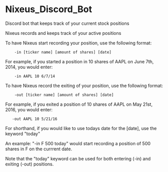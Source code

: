# Nixeus_Discord_Bot
Discord bot that keeps track of your current stock positions

Nixeus records and keeps track of your active positions

To have Nixeus start recording your position, use the following format:

        -in [ticker name] [amount of shares] [date]
        
For example, if you started a position in 10 shares of AAPL on June 7th, 2014, you would enter:

        -in AAPL 10 6/7/14
        
To have Nixeus record the exiting of your position, use the following format:

        -out [ticker name] [amount of shares] [date]
        
For example, if you exited a position of 10 shares of AAPL on May 21st, 2016, you would enter:

       -out AAPL 10 5/21/16
        
For shorthand, if you would like to use todays date for the [date], use the keyword "today"

An example: "-in F 500 today" would start recording a position of 500 shares in F on the currrent date.

Note that the "today" keyword can be used for both entering (-in) and exiting (-out) positions.
